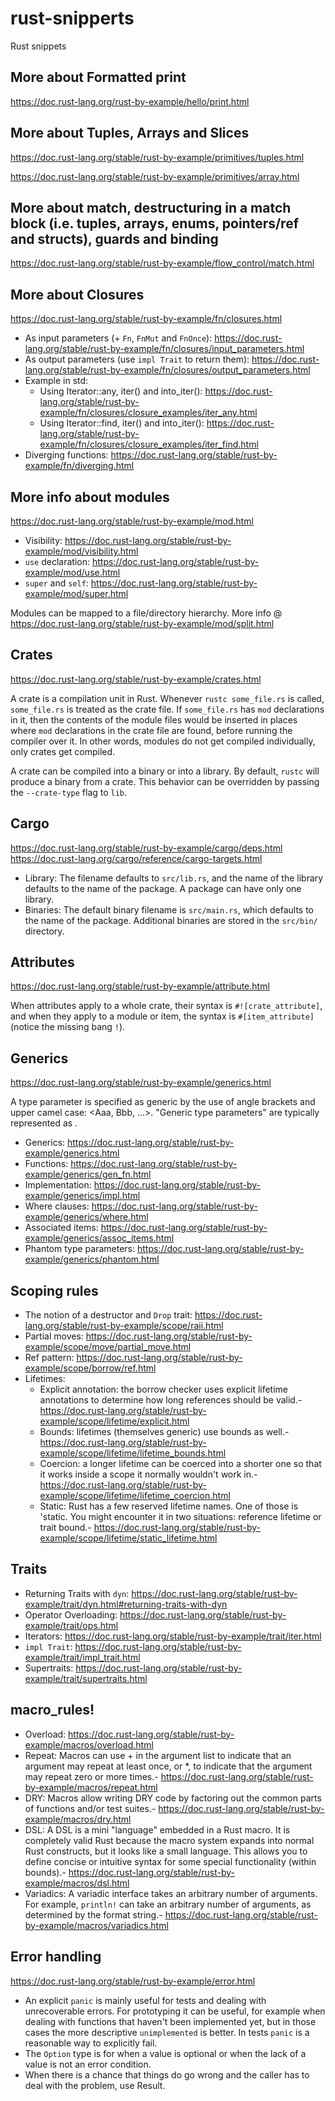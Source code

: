 # rust-snipperts
Rust snippets

## More about Formatted print
https://doc.rust-lang.org/rust-by-example/hello/print.html

## More about Tuples, Arrays and Slices
https://doc.rust-lang.org/stable/rust-by-example/primitives/tuples.html

https://doc.rust-lang.org/stable/rust-by-example/primitives/array.html

## More about match, destructuring in a match block (i.e. tuples, arrays, enums, pointers/ref and structs), guards and binding
https://doc.rust-lang.org/stable/rust-by-example/flow_control/match.html

## More about Closures
https://doc.rust-lang.org/stable/rust-by-example/fn/closures.html

- As input parameters (+ `Fn`, `FnMut` and `FnOnce`): https://doc.rust-lang.org/stable/rust-by-example/fn/closures/input_parameters.html
- As output parameters (use `impl Trait` to return them): https://doc.rust-lang.org/stable/rust-by-example/fn/closures/output_parameters.html
- Example in std:
    - Using Iterator::any, iter() and into_iter(): https://doc.rust-lang.org/stable/rust-by-example/fn/closures/closure_examples/iter_any.html
    - Using Iterator::find, iter() and into_iter(): https://doc.rust-lang.org/stable/rust-by-example/fn/closures/closure_examples/iter_find.html
- Diverging functions: https://doc.rust-lang.org/stable/rust-by-example/fn/diverging.html

## More info about modules
https://doc.rust-lang.org/stable/rust-by-example/mod.html

- Visibility: https://doc.rust-lang.org/stable/rust-by-example/mod/visibility.html
- `use` declaration: https://doc.rust-lang.org/stable/rust-by-example/mod/use.html
- `super` and `self`: https://doc.rust-lang.org/stable/rust-by-example/mod/super.html

Modules can be mapped to a file/directory hierarchy. More info @ https://doc.rust-lang.org/stable/rust-by-example/mod/split.html

## Crates
https://doc.rust-lang.org/stable/rust-by-example/crates.html

A crate is a compilation unit in Rust. Whenever `rustc some_file.rs` is called, `some_file.rs` is treated as the crate file. If `some_file.rs` has `mod` declarations in it, then the contents of the module files would be inserted in places where `mod` declarations in the crate file are found, before running the compiler over it. In other words, modules do not get compiled individually, only crates get compiled.

A crate can be compiled into a binary or into a library. By default, `rustc` will produce a binary from a crate. This behavior can be overridden by passing the `--crate-type` flag to `lib`.

## Cargo
https://doc.rust-lang.org/stable/rust-by-example/cargo/deps.html
https://doc.rust-lang.org/cargo/reference/cargo-targets.html

- Library: The filename defaults to `src/lib.rs`, and the name of the library defaults to the name of the package. A package can have only one library.
- Binaries: The default binary filename is `src/main.rs`, which defaults to the name of the package. Additional binaries are stored in the `src/bin/` directory.

## Attributes
https://doc.rust-lang.org/stable/rust-by-example/attribute.html

When attributes apply to a whole crate, their syntax is `#![crate_attribute]`, and when they apply to a module or item, the syntax is `#[item_attribute]` (notice the missing bang `!`).

## Generics
https://doc.rust-lang.org/stable/rust-by-example/generics.html

A type parameter is specified as generic by the use of angle brackets and upper camel case: <Aaa, Bbb, ...>. "Generic type parameters" are typically represented as <T>.

- Generics: https://doc.rust-lang.org/stable/rust-by-example/generics.html
- Functions: https://doc.rust-lang.org/stable/rust-by-example/generics/gen_fn.html
- Implementation: https://doc.rust-lang.org/stable/rust-by-example/generics/impl.html
- Where clauses: https://doc.rust-lang.org/stable/rust-by-example/generics/where.html
- Associated items: https://doc.rust-lang.org/stable/rust-by-example/generics/assoc_items.html
- Phantom type parameters: https://doc.rust-lang.org/stable/rust-by-example/generics/phantom.html

## Scoping rules
- The notion of a destructor and `Drop` trait: https://doc.rust-lang.org/stable/rust-by-example/scope/raii.html
- Partial moves: https://doc.rust-lang.org/stable/rust-by-example/scope/move/partial_move.html
- Ref pattern: https://doc.rust-lang.org/stable/rust-by-example/scope/borrow/ref.html
- Lifetimes:
    - Explicit annotation: the borrow checker uses explicit lifetime annotations to determine how long references should be valid.- https://doc.rust-lang.org/stable/rust-by-example/scope/lifetime/explicit.html
    - Bounds: lifetimes (themselves generic) use bounds as well.- https://doc.rust-lang.org/stable/rust-by-example/scope/lifetime/lifetime_bounds.html
    - Coercion: a longer lifetime can be coerced into a shorter one so that it works inside a scope it normally wouldn't work in.- https://doc.rust-lang.org/stable/rust-by-example/scope/lifetime/lifetime_coercion.html
    - Static: Rust has a few reserved lifetime names. One of those is 'static. You might encounter it in two situations: reference lifetime or trait bound.- https://doc.rust-lang.org/stable/rust-by-example/scope/lifetime/static_lifetime.html 

## Traits
- Returning Traits with `dyn`: https://doc.rust-lang.org/stable/rust-by-example/trait/dyn.html#returning-traits-with-dyn
- Operator Overloading: https://doc.rust-lang.org/stable/rust-by-example/trait/ops.html
- Iterators: https://doc.rust-lang.org/stable/rust-by-example/trait/iter.html
- `impl Trait`: https://doc.rust-lang.org/stable/rust-by-example/trait/impl_trait.html
- Supertraits: https://doc.rust-lang.org/stable/rust-by-example/trait/supertraits.html

## macro_rules!
- Overload: https://doc.rust-lang.org/stable/rust-by-example/macros/overload.html
- Repeat: Macros can use + in the argument list to indicate that an argument may repeat at least once, or *, to indicate that the argument may repeat zero or more times.- https://doc.rust-lang.org/stable/rust-by-example/macros/repeat.html
- DRY: Macros allow writing DRY code by factoring out the common parts of functions and/or test suites.- https://doc.rust-lang.org/stable/rust-by-example/macros/dry.html
- DSL: A DSL is a mini "language" embedded in a Rust macro. It is completely valid Rust because the macro system expands into normal Rust constructs, but it looks like a small language. This allows you to define concise or intuitive syntax for some special functionality (within bounds).- https://doc.rust-lang.org/stable/rust-by-example/macros/dsl.html
- Variadics: A variadic interface takes an arbitrary number of arguments. For example, `println!` can take an arbitrary number of arguments, as determined by the format string.- https://doc.rust-lang.org/stable/rust-by-example/macros/variadics.html

## Error handling
https://doc.rust-lang.org/stable/rust-by-example/error.html

- An explicit `panic` is mainly useful for tests and dealing with unrecoverable errors. For prototyping it can be useful, for example when dealing with functions that haven't been implemented yet, but in those cases the more descriptive `unimplemented` is better. In tests `panic` is a reasonable way to explicitly fail.
- The `Option` type is for when a value is optional or when the lack of a value is not an error condition.
- When there is a chance that things do go wrong and the caller has to deal with the problem, use Result.
